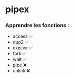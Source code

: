 # pipex

### Apprendre les fonctions : 

- access ✅
- dup2 ✅
- execve ✅ 
- fork ✅
- wait ✅
- pipe ❌ 
- unlink ❌ 


